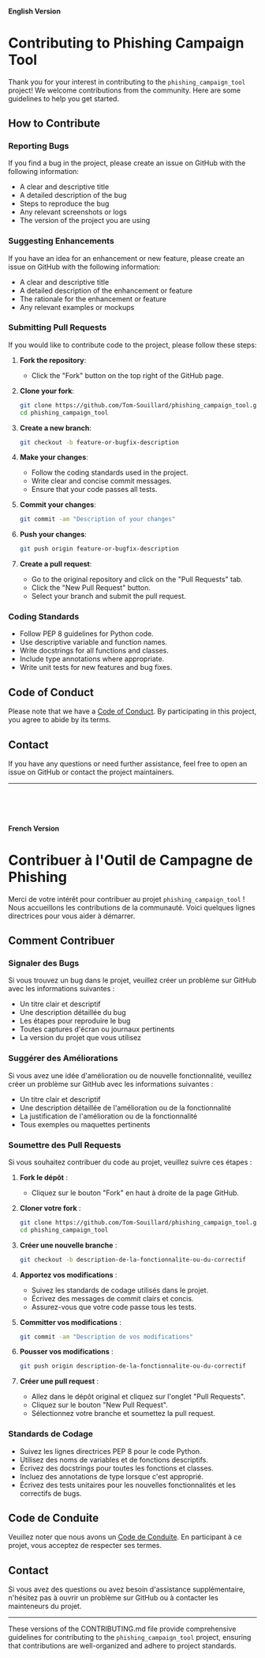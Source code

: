 #### English Version

# Contributing to Phishing Campaign Tool

Thank you for your interest in contributing to the `phishing_campaign_tool` project! We welcome contributions from the community. Here are some guidelines to help you get started.

## How to Contribute

### Reporting Bugs

If you find a bug in the project, please create an issue on GitHub with the following information:
- A clear and descriptive title
- A detailed description of the bug
- Steps to reproduce the bug
- Any relevant screenshots or logs
- The version of the project you are using

### Suggesting Enhancements

If you have an idea for an enhancement or new feature, please create an issue on GitHub with the following information:
- A clear and descriptive title
- A detailed description of the enhancement or feature
- The rationale for the enhancement or feature
- Any relevant examples or mockups

### Submitting Pull Requests

If you would like to contribute code to the project, please follow these steps:

1. **Fork the repository**:
    - Click the "Fork" button on the top right of the GitHub page.

2. **Clone your fork**:
    ```bash
    git clone https://github.com/Tom-Souillard/phishing_campaign_tool.git
    cd phishing_campaign_tool
    ```

3. **Create a new branch**:
    ```bash
    git checkout -b feature-or-bugfix-description
    ```

4. **Make your changes**:
    - Follow the coding standards used in the project.
    - Write clear and concise commit messages.
    - Ensure that your code passes all tests.

5. **Commit your changes**:
    ```bash
    git commit -am "Description of your changes"
    ```

6. **Push your changes**:
    ```bash
    git push origin feature-or-bugfix-description
    ```

7. **Create a pull request**:
    - Go to the original repository and click on the "Pull Requests" tab.
    - Click the "New Pull Request" button.
    - Select your branch and submit the pull request.

### Coding Standards

- Follow PEP 8 guidelines for Python code.
- Use descriptive variable and function names.
- Write docstrings for all functions and classes.
- Include type annotations where appropriate.
- Write unit tests for new features and bug fixes.

## Code of Conduct

Please note that we have a [Code of Conduct](CODE_OF_CONDUCT.md). By participating in this project, you agree to abide by its terms.

## Contact

If you have any questions or need further assistance, feel free to open an issue on GitHub or contact the project maintainers.

---
<p>&nbsp;</p>
<p>&nbsp;</p>

#### French Version

# Contribuer à l'Outil de Campagne de Phishing

Merci de votre intérêt pour contribuer au projet `phishing_campaign_tool` ! Nous accueillons les contributions de la communauté. Voici quelques lignes directrices pour vous aider à démarrer.

## Comment Contribuer

### Signaler des Bugs

Si vous trouvez un bug dans le projet, veuillez créer un problème sur GitHub avec les informations suivantes :
- Un titre clair et descriptif
- Une description détaillée du bug
- Les étapes pour reproduire le bug
- Toutes captures d'écran ou journaux pertinents
- La version du projet que vous utilisez

### Suggérer des Améliorations

Si vous avez une idée d'amélioration ou de nouvelle fonctionnalité, veuillez créer un problème sur GitHub avec les informations suivantes :
- Un titre clair et descriptif
- Une description détaillée de l'amélioration ou de la fonctionnalité
- La justification de l'amélioration ou de la fonctionnalité
- Tous exemples ou maquettes pertinents

### Soumettre des Pull Requests

Si vous souhaitez contribuer du code au projet, veuillez suivre ces étapes :

1. **Fork le dépôt** :
    - Cliquez sur le bouton "Fork" en haut à droite de la page GitHub.

2. **Cloner votre fork** :
    ```bash
    git clone https://github.com/Tom-Souillard/phishing_campaign_tool.git
    cd phishing_campaign_tool
    ```

3. **Créer une nouvelle branche** :
    ```bash
    git checkout -b description-de-la-fonctionnalite-ou-du-correctif
    ```

4. **Apportez vos modifications** :
    - Suivez les standards de codage utilisés dans le projet.
    - Écrivez des messages de commit clairs et concis.
    - Assurez-vous que votre code passe tous les tests.

5. **Committer vos modifications** :
    ```bash
    git commit -am "Description de vos modifications"
    ```

6. **Pousser vos modifications** :
    ```bash
    git push origin description-de-la-fonctionnalite-ou-du-correctif
    ```

7. **Créer une pull request** :
    - Allez dans le dépôt original et cliquez sur l'onglet "Pull Requests".
    - Cliquez sur le bouton "New Pull Request".
    - Sélectionnez votre branche et soumettez la pull request.

### Standards de Codage

- Suivez les lignes directrices PEP 8 pour le code Python.
- Utilisez des noms de variables et de fonctions descriptifs.
- Écrivez des docstrings pour toutes les fonctions et classes.
- Incluez des annotations de type lorsque c'est approprié.
- Écrivez des tests unitaires pour les nouvelles fonctionnalités et les correctifs de bugs.

## Code de Conduite

Veuillez noter que nous avons un [Code de Conduite](CODE_OF_CONDUCT.md). En participant à ce projet, vous acceptez de respecter ses termes.

## Contact

Si vous avez des questions ou avez besoin d'assistance supplémentaire, n'hésitez pas à ouvrir un problème sur GitHub ou à contacter les mainteneurs du projet.

---

These versions of the CONTRIBUTING.md file provide comprehensive guidelines for contributing to the `phishing_campaign_tool` project, ensuring that contributions are well-organized and adhere to project standards.